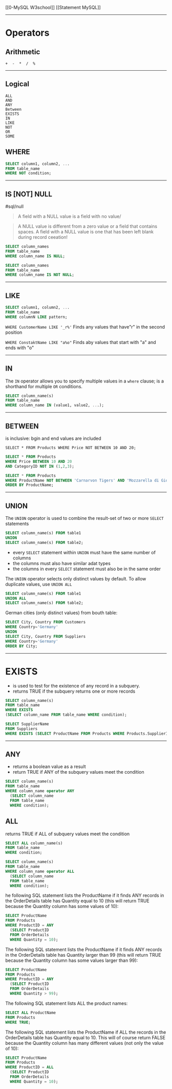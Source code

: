 
[[0-MySQL W3school]]
[[Statement MySQL]]


---


# Operators

## Arithmetic
`+  -  *  /  %   `

---

## Logical
```
ALL
AND
ANY
Between
EXISTS
IN
LIKE
NOT
OR
SOME
```


## WHERE

```sql
SELECT column1, column2, ...
FROM table_name
WHERE NOT condition;
```

---

## IS [NOT] NULL
#sql/null 
> A field with a NULL value is a field with no value/

>A NULL value is different from a zero value or a field that contains spaces. A field with a NULL value is one that has been left blank during record ceeation!


```sql
SELECT column_names
FROM table_name
WHERE column_name IS NULL;
```

```sql
SELECT column_names
FROM table_name
WHERE column_name IS NOT NULL;
```

---
## LIKE
```sql
SELECT column1, column2, ...
FROM table_name
WHERE columnN LIKE pattern;

```

`WHERE CustomerName LIKE '_r%'` Finds any values that have"r" in the second position

`WHERE ConstaktName LIKE "a%o"` Finds aby values that start with "a" and ends with "o"

---

## IN
The `IN` operator allows you to specify multiple values in a `where` clause; is a shorthand for multiple `OR` conditions.

```sql
SELECT column_name(s)
FROM table_name
WHERE column_name IN (value1, value2, ...);
```

---

## BETWEEN
is inclusive: bgin and end values are included

`SELECT * FROM Products WHERE Price NOT BETWEEN 10 AND 20;`


```sql
SELECT * FROM Products
WHERE Price BETWEEN 10 AND 20
AND CategoryID NOT IN (1,2,3);
```

```sql
SELECT * FROM Products
WHERE ProductName NOT BETWEEN 'Carnarvon Tigers' AND 'Mozzarella di Giovanni'
ORDER BY ProductName;
```


---

## UNION
The `UNION` operator is used to combine the result-set of two or more `SELECT` statements


```sql
SELECT column_name(s) FROM table1
UNION
SELECT column_name(s) FROM table2;
```

- every `SELECT` statement within `UNION` must have the same number of columns
- the columns must also have similar adat types
- the columns in every `SELECT` statement must also be in the same order

 The `UNION` operator selects only distinct values by default. To allow duplicate values, use  `UNION ALL`

```sql
SELECT column_name(s) FROM table1
UNION ALL
SELECT column_name(s) FROM table2;
```


German cities (only distinct values) from bouth table:
```sql
SELECT City, Country FROM Customers
WHERE Country='Germany'
UNION
SELECT City, Country FROM Suppliers
WHERE Country='Germany'
ORDER BY City;
```

---
# EXISTS
- is used to test for the existence of any record in a subquery.
- returns TRUE if the subquery returns one or more records
```sql
SELECT column_name(s)
FROM table_name
WHERE EXISTS
(SELECT column_name FROM table_name WHERE condition);
```

```sql
SELECT SupplierName
FROM Suppliers
WHERE EXISTS (SELECT ProductName FROM Products WHERE Products.SupplierID = Suppliers.supplierID AND Price < 20);
```


---

## ANY
- returns a boolean value as a result
- return TRUE if ANY of the subquery values meet the condition

```sql
SELECT column_name(s)
FROM table_name
WHERE column_name operator ANY
  (SELECT column_name
  FROM table_name
  WHERE condition);

```

## ALL 
returns TRUE if ALL of subquery values meet the condition

```sql
SELECT ALL column_name(s)
FROM table_name
WHERE condition;
```

```sql
SELECT column_name(s)
FROM table_name
WHERE column_name operator ALL
  (SELECT column_name
  FROM table_name
  WHERE condition);
```

he following SQL statement lists the ProductName if it finds ANY records in the OrderDetails table has Quantity equal to 10 (this will return TRUE because the Quantity column has some values of 10):
```sql
SELECT ProductName
FROM Products
WHERE ProductID = ANY
  (SELECT ProductID
  FROM OrderDetails
  WHERE Quantity = 10);
```

The following SQL statement lists the ProductName if it finds ANY records in the OrderDetails table has Quantity larger than 99 (this will return TRUE because the Quantity column has some values larger than 99):

```sql
SELECT ProductName
FROM Products
WHERE ProductID = ANY
  (SELECT ProductID
  FROM OrderDetails
  WHERE Quantity > 99);
  ```


The following SQL statement lists ALL the product names:
```sql
SELECT ALL ProductName
FROM Products
WHERE TRUE;
```


The following SQL statement lists the ProductName if ALL the records in the OrderDetails table has Quantity equal to 10. This will of course return FALSE because the Quantity column has many different values (not only the value of 10):

```sql
SELECT ProductName
FROM Products
WHERE ProductID = ALL
  (SELECT ProductID
  FROM OrderDetails
  WHERE Quantity = 10);
```

